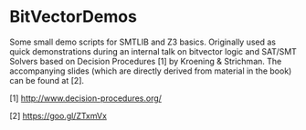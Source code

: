 # BitVectorDemos
Some small demo scripts for SMTLIB and Z3 basics. Originally used as quick demonstrations during an internal talk on bitvector logic and SAT/SMT Solvers based on Decision Procedures [1] by Kroening & Strichman. The accompanying slides (which are directly derived from material in the book) can be found at [2].

[1] http://www.decision-procedures.org/

[2] https://goo.gl/ZTxmVx
